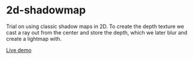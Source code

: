 # 2d-shadowmap
Trial on using classic shadow maps in 2D. To create the depth texture we cast a ray out from the center and store the depth, which we later blur and create a lightmap with.

[Live demo](https://topfs2.github.io/2d-shadowmap/)
